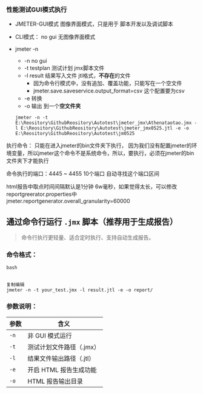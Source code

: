 ### 性能测试GUI模式执行

+ JMETER-GUI模式 图像界面模式，只是用于 脚本开发以及调试脚本

+ CLI模式： no gui  无图像界面模式

+ jmeter -n

  + -n  no gui
  + -t  testplan 测试计划  jmx脚本文件
  + -l result 结果写入文件 jtl格式，**不存在**的文件
    + 因为命令行模式中，没有追加、覆盖功能，只能写在一个空文件
    + jmeter.save.saveservice.output_format=csv 这个配置要为csv
  + -e  转换
  + -o  输出   到一个**空文件夹**

  ```shell
  jmeter -n -t E:\Reository\GithubReository\Autotest\jmeter_jmx\Athenataotao.jmx -l E:\Reository\GithubReository\Autotest\jmeter_jmx0525.jtl -e -o E:\Reository\GithubReository\Autotest\jm0525
  ```

  

执行命令： 只能在进入jmeter的bin文件夹下执行， 因为我们没有配置jmeter的环境变量，所以jmeter这个命令不是系统命令，所以，要执行，必须在jmeter的bin文件夹下才能执行

命令执行的端口：4445 ~ 4455  10个端口 自动寻找这个端口区间

 html报告中取点时间间隔默认是1分钟 6w毫秒，如果觉得太长，可以修改 reportgreerator.properties中jmeter.reportgenerator.overall_granularity=60000

## 通过命令行运行 `.jmx` 脚本（推荐用于生成报告）

> 命令行执行更轻量、适合定时执行、支持自动生成报告。

### 命令格式：

```
bash


复制编辑
jmeter -n -t your_test.jmx -l result.jtl -e -o report/
```

### 参数说明：

| 参数 | 含义                     |
| ---- | ------------------------ |
| `-n` | 非 GUI 模式运行          |
| `-t` | 测试计划文件路径（.jmx） |
| `-l` | 结果文件输出路径（.jtl） |
| `-e` | 开启 HTML 报告生成功能   |
| `-o` | HTML 报告输出目录        |